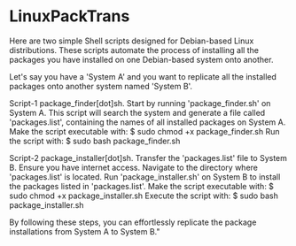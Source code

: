 # LinuxPackTrans
Here are two simple Shell scripts designed for Debian-based Linux distributions. These scripts automate the process of installing all the packages you have installed on one Debian-based system onto another.

Let's say you have a 'System A' and you want to replicate all the installed packages onto another system named 'System B'.

Script-1 package_finder[dot]sh. 
Start by running 'package_finder.sh' on System A. This script will search the system and generate a file called 'packages.list', containing the names of all installed packages on System A.
        Make the script executable with: $ sudo chmod +x package_finder.sh
        Run the script with: $ sudo bash package_finder.sh

Script-2 package_installer[dot]sh. 
Transfer the 'packages.list' file to System B. Ensure you have internet access.
    Navigate to the directory where 'packages.list' is located.
    Run 'package_installer.sh' on System B to install the packages listed in 'packages.list'.
        Make the script executable with: $ sudo chmod +x package_installer.sh
        Execute the script with: $ sudo bash package_installer.sh

By following these steps, you can effortlessly replicate the package installations from System A to System B."
